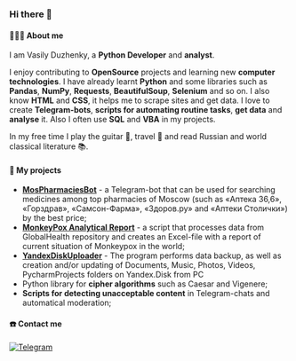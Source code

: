 ### Hi there 👋



#### 👨🏻‍💻 About me

I am Vasily Duzhenky, a **Python Developer** and **analyst**. 

I enjoy contributing to **OpenSource** projects and learning new **computer technologies**. I have already learnt **Python** and some libraries such as **Pandas**, **NumPy**, **Requests**, **BeautifulSoup**, **Selenium** and so on. I also know **HTML** and **CSS**, it helps me to scrape sites and get data. I love to create **Telegram-bots**, **scripts for automating routine tasks**, **get data** and **analyse** it. Also I often use **SQL** and **VBA** in my projects.

In my free time I play the guitar 🎸, travel 🗿 and read Russian and world classical literature 📚.


#### 🎯 My projects
- [**MosPharmaciesBot**](https://github.com/duzhenky/MosPharmaciesBot) - a Telegram-bot that can be used for searching medicines among top pharmacies of Moscow (such as «Аптека 36,6», «Горздрав», «Самсон-Фарма», «Здоров.ру» and «Аптеки Столички») by the best price;
- [**MonkeyPox Analytical Report**](https://github.com/duzhenky/MonkeyPox_Analytical_Report) - a script that processes data from GlobalHealth repository and creates an Excel-file with a report of current situation of Monkeypox in the world;
- [**YandexDiskUploader**](https://github.com/duzhenky/YandexDiskUploader) - The program performs data backup, as well as creation and/or updating of Documents, Music, Photos, Videos, PycharmProjects folders on Yandex.Disk from PC
- Python library for **cipher algorithms** such as Caesar and Vigenere;
- **Scripts for detecting unacceptable content** in Telegram-chats and automatical moderation;

#### ☎️ Contact me

<div id="badges">
  <a href="https://t.me/duzhenky">
    <img src="https://img.shields.io/badge/Telegram-blue?style=for-the-badge&logo=telegram&logoColor=white" alt="Telegram"/>
  </a>
</div>

